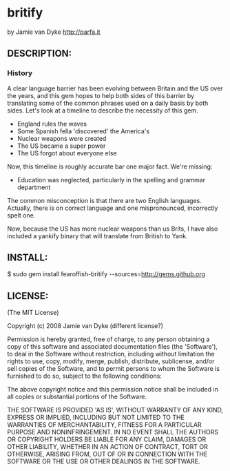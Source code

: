 # britify
    
  by Jamie van Dyke
  http://parfa.it

## DESCRIPTION:

### History

A clear language barrier has been evolving between Britain and the US over the years, and this gem hopes to help both sides of this barrier by translating some of the common phrases used on a daily basis by both sides.  Let's look at a timeline to describe the necessity of this gem.

- England rules the waves
- Some Spanish fella 'discovered' the America's
- Nuclear weapons were created
- The US became a super power
- The US forgot about everyone else

Now, this timeline is roughly accurate bar one major fact.  We're missing:

- Education was neglected, particularly in the spelling and grammar department

The common misconception is that there are two English languages.  Actually, there is on correct language and one mispronounced, incorrectly spelt one.  

Now, because the US has more nuclear weapons than us Brits, I have also included a yankify binary that will translate from British to Yank.

## INSTALL:

  $ sudo gem install fearoffish-britify --sources=http://gems.github.org

## LICENSE:

(The MIT License)

Copyright (c) 2008 Jamie van Dyke (different license?)

Permission is hereby granted, free of charge, to any person obtaining
a copy of this software and associated documentation files (the
'Software'), to deal in the Software without restriction, including
without limitation the rights to use, copy, modify, merge, publish,
distribute, sublicense, and/or sell copies of the Software, and to
permit persons to whom the Software is furnished to do so, subject to
the following conditions:

The above copyright notice and this permission notice shall be
included in all copies or substantial portions of the Software.

THE SOFTWARE IS PROVIDED 'AS IS', WITHOUT WARRANTY OF ANY KIND,
EXPRESS OR IMPLIED, INCLUDING BUT NOT LIMITED TO THE WARRANTIES OF
MERCHANTABILITY, FITNESS FOR A PARTICULAR PURPOSE AND NONINFRINGEMENT.
IN NO EVENT SHALL THE AUTHORS OR COPYRIGHT HOLDERS BE LIABLE FOR ANY
CLAIM, DAMAGES OR OTHER LIABILITY, WHETHER IN AN ACTION OF CONTRACT,
TORT OR OTHERWISE, ARISING FROM, OUT OF OR IN CONNECTION WITH THE
SOFTWARE OR THE USE OR OTHER DEALINGS IN THE SOFTWARE.
